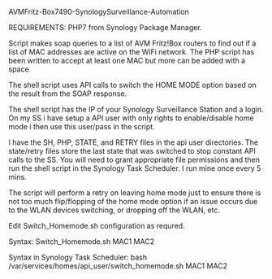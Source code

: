 AVMFritz-Box7490-SynologySurveillance-Automation

REQUIREMENTS: PHP7 from Synology Package Manager.

Script makes soap queries to a list of AVM Fritz!Box routers to find out if a list of MAC addresses are active on the WiFi network. The PHP script has been written to accept at least one MAC but more can be added with a space

The shell script uses API calls to switch the HOME MODE option based on the result from the SOAP response.

The shell script has the IP of your Synology Surveillance Station and a login. On my SS i have setup a API user with only rights to enable/disable home mode i then use this user/pass in the script.

I have the SH, PHP, STATE, and RETRY files in the api user directories. The state/retry files store the last state that was switched to stop constant API calls to the SS. You will need to grant appropriate file permissions and then run the shell script in the Synology Task Scheduler. I run mine once every 5 mins.

The script will perform a retry on leaving home mode just to ensure there is not too much flip/flopping of the home mode option if an issue occurs due to the WLAN devices switching, or dropping off the WLAN, etc.

Edit Switch_Homemode.sh configuration as requred.

Syntax: Switch_Homemode.sh MAC1 MAC2

Syntax in Synology Task Scheduler: bash /var/services/homes/api_user/switch_homemode.sh MAC1 MAC2
